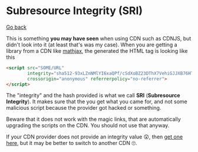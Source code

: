 # Subresource Integrity (SRI)

[Go back](../index.md#security)

This is something **you may have seen** when using CDN such as  CDNJS, but didn't look into it (at least that's was my case). When you are getting a library from a CDN like [mathjax](https://cdnjs.com/libraries/mathjax), the generated the HTML tag is looking like this

```html
<script src="SOME/URL" 
        integrity="sha512-93xLZnNMlYI6xaQPf/cSdXoBZ23DThX7VehiGJJXB76HTTalQKPC5CIHuFX8dlQ5yzt6baBQRJ4sDXhzpojRJA==" 
        crossorigin="anonymous" referrerpolicy="no-referrer">
</script>
```

The "integrity" and the hash provided is what we call **SRI** (**Subresource Integrity**). It makes sure that the you get what you came for, and not some malicious script because the provider got hacked or something.

Beware that it does not work with the magic links, that are automatically upgrading the scripts on the CDN. You should not use that anyway.

If your CDN provider does not provide an integrity value 😲, then [get one here](https://www.srihash.org/), but it may be better to switch to another CDN 🙄.